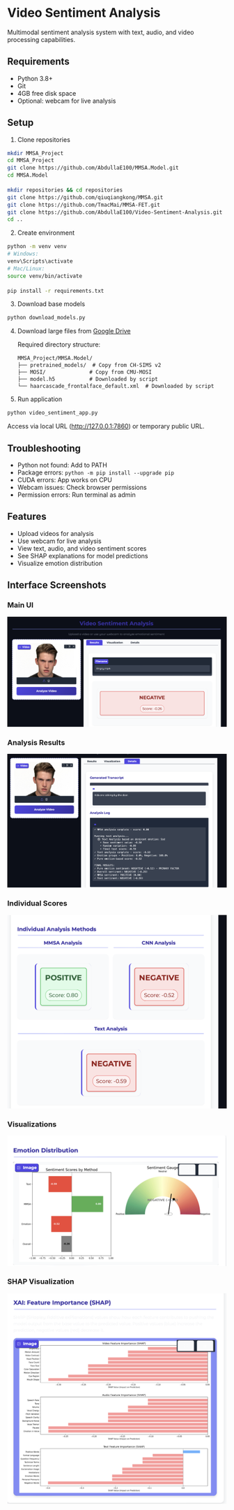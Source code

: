 # Video Sentiment Analysis

Multimodal sentiment analysis system with text, audio, and video processing capabilities.

## Requirements

- Python 3.8+
- Git
- 4GB free disk space
- Optional: webcam for live analysis

## Setup

1. Clone repositories
```bash
mkdir MMSA_Project
cd MMSA_Project
git clone https://github.com/AbdullaE100/MMSA.Model.git
cd MMSA.Model

mkdir repositories && cd repositories
git clone https://github.com/qiuqiangkong/MMSA.git
git clone https://github.com/TmacMai/MMSA-FET.git
git clone https://github.com/AbdullaE100/Video-Sentiment-Analysis.git
cd ..
```

2. Create environment
```bash
python -m venv venv
# Windows:
venv\Scripts\activate
# Mac/Linux:
source venv/bin/activate

pip install -r requirements.txt
```

3. Download base models
```bash
python download_models.py
```

4. Download large files from [Google Drive](https://drive.google.com/drive/folders/1A2S4pqCHryGmiqnNSPLv7rEg63WvjCSk)

   Required directory structure:
   ```
   MMSA_Project/MMSA.Model/
   ├── pretrained_models/  # Copy from CH-SIMS v2
   ├── MOSI/              # Copy from CMU-MOSI
   ├── model.h5           # Downloaded by script
   └── haarcascade_frontalface_default.xml  # Downloaded by script
   ```

5. Run application
```bash
python video_sentiment_app.py
```
Access via local URL (http://127.0.0.1:7860) or temporary public URL.

## Troubleshooting

- Python not found: Add to PATH
- Package errors: `python -m pip install --upgrade pip`
- CUDA errors: App works on CPU
- Webcam issues: Check browser permissions
- Permission errors: Run terminal as admin

## Features

- Upload videos for analysis
- Use webcam for live analysis
- View text, audio, and video sentiment scores
- See SHAP explanations for model predictions
- Visualize emotion distribution

## Interface Screenshots

### Main UI
![Main Interface](./imagez/MAINUI.png)

### Analysis Results
![Analysis Results](./imagez/ANALYSIS%20.png)

### Individual Scores
![Individual Scores](./imagez/INDUVIDUAL%20SCORES.png)

### Visualizations
![Visualizations](./imagez/VIS1.png)

### SHAP Visualization
![SHAP Visualization](./imagez/SHAP%20VIS%202.png) 